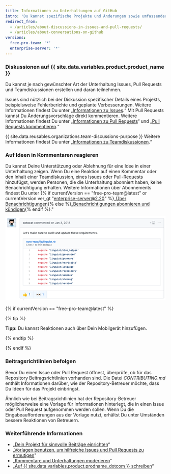 ```yaml
---
title: Informationen zu Unterhaltungen auf GitHub
intro: 'Du kannst spezifische Projekte und Änderungen sowie umfassendere Projekte oder Teamziele mithilfe verschiedener Arten von Diskussionen auf {{ site.data.variables.product.product_name }} besprechen.'
redirect_from:
  - /articles/about-discussions-in-issues-and-pull-requests/
  - /articles/about-conversations-on-github
versions:
  free-pro-team: '*'
  enterprise-server: '*'
---
```


### Diskussionen auf {{ site.data.variables.product.product_name }}

Du kannst je nach gewünschter Art der Unterhaltung Issues, Pull Requests und Teamdiskussionen erstellen und daran teilnehmen.

Issues sind nützlich bei der Diskussion spezifischer Details eines Projekts, beispielsweise Fehlerberichte und geplante Verbesserungen. Weitere Informationen findest Du unter „[Informationen zu Issues](/articles/about-issues).“ Mit Pull Requests kannst Du Änderungsvorschläge direkt kommentieren. Weitere Informationen findest Du unter „[Informationen zu Pull Requests](/articles/about-pull-requests)“ und „[Pull Requests kommentieren](/articles/commenting-on-a-pull-request).“

{{ site.data.reusables.organizations.team-discussions-purpose }} Weitere Informationen findest Du unter „[Informationen zu Teamdiskussionen](/articles/about-team-discussions).“

### Auf Ideen in Kommentaren reagieren

Du kannst Deine Unterstützung oder Ablehnung für eine Idee in einer Unterhaltung zeigen. Wenn Du eine Reaktion auf einen Kommentar oder den Inhalt einer Teamdiskussion, eines Issues oder Pull-Requests hinzufügst, werden Personen, die die Unterhaltung abonniert haben, keine Benachrichtigung erhalten. Weitere Informationen über Abonnements findest Du unter {% if currentVersion == "free-pro-team@latest" or currentVersion ver_gt "enterprise-server@2.20" %}„[Über Benachrichtigungen](/github/managing-subscriptions-and-notifications-on-github/about-notifications){% else %}„[Benachrichtigungen abonnieren und kündigen](/github/receiving-notifications-about-activity-on-github/subscribing-to-and-unsubscribing-from-notifications){% endif %}."

![Beispiel für einen Issue mit Reaktionen](/assets/images/help/repository/issue-reactions.png)

{% if currentVersion == "free-pro-team@latest" %}

{% tip %}

**Tipp:** Du kannst Reaktionen auch über Dein Mobilgerät hinzufügen.

{% endtip %}

{% endif %}
### Beitragsrichtlinien befolgen

Bevor Du einen Issue oder Pull Request öffnest, überprüfe, ob für das Repository Beitragsrichtlinien vorhanden sind. Die Datei *CONTRIBUTING.md* enthält Informationen darüber, wie der Repository-Betreuer möchte, dass Du Ideen für das Projekt einbringst.

Ähnlich wie bei Beitragsrichtlinien hat der Repository-Betreuer möglicherweise eine Vorlage für Informationen hinterlegt, die in einen Issue oder Pull Request aufgenommen werden sollen. Wenn Du die Eingabeaufforderungen aus der Vorlage nutzt, erhältst Du unter Umständen bessere Reaktionen von Betreuern.

### Weiterführende Informationen

- „[Dein Projekt für sinnvolle Beiträge einrichten](/articles/setting-up-your-project-for-healthy-contributions)“
- „[Vorlagen benutzen, um hilfreiche Issues und Pull Requests zu ermutigen](/github/building-a-strong-community/using-templates-to-encourage-useful-issues-and-pull-requests)"
- „[Kommentare und Unterhaltungen moderieren](/articles/moderating-comments-and-conversations)“
- „[Auf {{ site.data.variables.product.prodname_dotcom }} schreiben](/articles/writing-on-github)“
